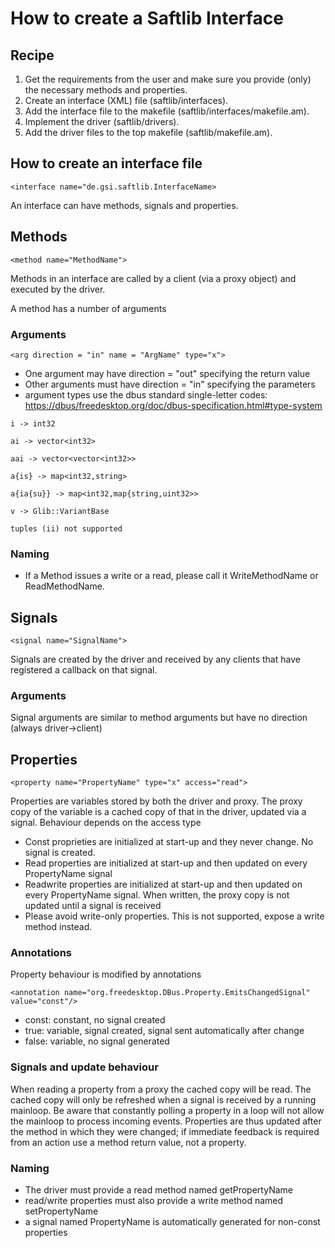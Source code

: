 # How to create a Saftlib Interface

## Recipe
1. Get the requirements from the user and make sure you provide (only) the necessary methods and properties.
2. Create an interface (XML) file (saftlib/interfaces).
3. Add the interface file to the makefile (saftlib/interfaces/makefile.am).
4. Implement the driver (saftlib/drivers).
5. Add the driver files to the top makefile (saftlib/makefile.am).

## How to create an interface file
`<interface name="de.gsi.saftlib.InterfaceName>`

An interface can have methods, signals and properties.

## Methods
`<method name="MethodName">`

Methods in an interface are called by a client (via a proxy object) and executed by the driver.

A method has a number of arguments

### Arguments
`<arg direction = "in" name = "ArgName" type="x">`

* One argument may have direction = "out" specifying the return value
* Other arguments must have direction = "in" specifying the parameters
* argument types use the dbus standard single-letter codes: 
<https://dbus/freedesktop.org/doc/dbus-specification.html#type-system>


`i -> int32`

`ai -> vector<int32>`

`aai -> vector<vector<int32>>`

`a{is} -> map<int32,string>`

`a{ia{su}} -> map<int32,map{string,uint32>>`

`v -> Glib::VariantBase`

`tuples (ii) not supported`

### Naming
* If a Method issues a write or a read, please call it WriteMethodName or ReadMethodName.

## Signals
`<signal name="SignalName">`

Signals are created by the driver and received by any clients that have registered a callback on that signal.

### Arguments
Signal arguments are similar to method arguments but have no direction (always driver->client)

## Properties
`<property name="PropertyName" type="x" access="read">`

Properties are variables stored by both the driver and proxy. The proxy copy of the variable is a cached copy of that in the driver, updated via a signal. Behaviour depends on the access type

* Const proprieties are initialized at start-up and they never change. No signal is created.
* Read properties are initialized at start-up and then updated on every PropertyName signal
* Readwrite properties are initialized at start-up and then updated on every PropertyName signal. When written, the proxy copy is not updated until a signal is received
* Please avoid write-only properties. This is not supported, expose a write method instead.

### Annotations
Property behaviour is modified by annotations

`<annotation name="org.freedesktop.DBus.Property.EmitsChangedSignal" value="const"/>`
* const: constant, no signal created
* true: variable, signal created, signal sent automatically after change
* false: variable, no signal generated

### Signals and update behaviour
When reading a property from a proxy the cached copy will be read. The cached copy will only be refreshed when a signal is received by a running mainloop. Be aware that constantly polling a property in a loop will not allow the mainloop to process incoming events. Properties are thus updated after the method in which they were changed; if immediate feedback is required from an action use a method return value, not a property.

### Naming
* The driver must provide a read method named getPropertyName
* read/write properties must also provide a write method named setPropertyName
* a signal named PropertyName is automatically generated for non-const properties 
